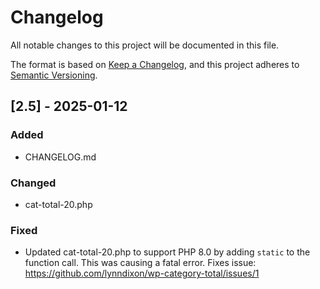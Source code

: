 # Changelog

All notable changes to this project will be documented in this file.

The format is based on [Keep a Changelog](https://keepachangelog.com/en/1.1.0/),
and this project adheres to [Semantic Versioning](https://semver.org/spec/v2.0.0.html).

## [2.5] - 2025-01-12

### Added
- CHANGELOG.md

### Changed
- cat-total-20.php

### Fixed
- Updated cat-total-20.php to support PHP 8.0 by adding `static` to the function call.  This was causing a fatal error.  Fixes issue: https://github.com/lynndixon/wp-category-total/issues/1

